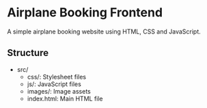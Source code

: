 # Airplane Booking Frontend

A simple airplane booking website using HTML, CSS and JavaScript.

## Structure
- src/
  - css/: Stylesheet files
  - js/: JavaScript files
  - images/: Image assets
  - index.html: Main HTML file 